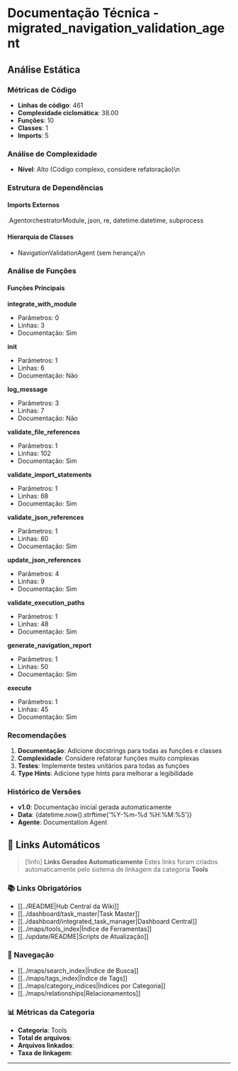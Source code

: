 # Documentação Técnica - migrated_navigation_validation_agent

## Análise Estática

### Métricas de Código
- **Linhas de código**: 461
- **Complexidade ciclomática**: 38.00
- **Funções**: 10
- **Classes**: 1
- **Imports**: 5

### Análise de Complexidade
- **Nível**: Alto (Código complexo, considere refatoração)\n
### Estrutura de Dependências

#### Imports Externos
.AgentorchestratorModule, json, re, datetime.datetime, subprocess

#### Hierarquia de Classes
- NavigationValidationAgent (sem herança)\n
### Análise de Funções

#### Funções Principais
**integrate_with_module**
- Parâmetros: 0
- Linhas: 3
- Documentação: Sim

**__init__**
- Parâmetros: 1
- Linhas: 6
- Documentação: Não

**log_message**
- Parâmetros: 3
- Linhas: 7
- Documentação: Não

**validate_file_references**
- Parâmetros: 1
- Linhas: 102
- Documentação: Sim

**validate_import_statements**
- Parâmetros: 1
- Linhas: 68
- Documentação: Sim

**validate_json_references**
- Parâmetros: 1
- Linhas: 60
- Documentação: Sim

**update_json_references**
- Parâmetros: 4
- Linhas: 9
- Documentação: Sim

**validate_execution_paths**
- Parâmetros: 1
- Linhas: 48
- Documentação: Sim

**generate_navigation_report**
- Parâmetros: 1
- Linhas: 50
- Documentação: Sim

**execute**
- Parâmetros: 1
- Linhas: 45
- Documentação: Sim

### Recomendações

1. **Documentação**: Adicione docstrings para todas as funções e classes
2. **Complexidade**: Considere refatorar funções muito complexas
3. **Testes**: Implemente testes unitários para todas as funções
4. **Type Hints**: Adicione type hints para melhorar a legibilidade

### Histórico de Versões

- **v1.0**: Documentação inicial gerada automaticamente
- **Data**: {datetime.now().strftime('%Y-%m-%d %H:%M:%S')}
- **Agente**: Documentation Agent


## 🔗 **Links Automáticos**

> [!info] **Links Gerados Automaticamente**
> Estes links foram criados automaticamente pelo sistema de linkagem da categoria **Tools**

### **📚 Links Obrigatórios**
- [[../README|Hub Central da Wiki]]
- [[../dashboard/task_master|Task Master]]
- [[../dashboard/integrated_task_manager|Dashboard Central]]
- [[../maps/tools_index|Índice de Ferramentas]]
- [[../update/README|Scripts de Atualização]]

### **🧭 Navegação**
- [[../maps/search_index|Índice de Busca]]
- [[../maps/tags_index|Índice de Tags]]
- [[../maps/category_indices|Índices por Categoria]]
- [[../maps/relationships|Relacionamentos]]

### **📊 Métricas da Categoria**
- **Categoria**: Tools
- **Total de arquivos**: <!-- Contador automático -->
- **Arquivos linkados**: <!-- Contador automático -->
- **Taxa de linkagem**: <!-- Percentual automático -->

---

